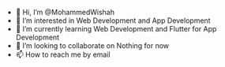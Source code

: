 - 👋 Hi, I’m @MohammedWishah
- 👀 I’m interested in Web Development and App Development  
- 🌱 I’m currently learning Web Development and Flutter for App Development
- 💞️ I’m looking to collaborate on Nothing for now
- 📫 How to reach me by email 

<!---
MohammedWishah/MohammedWishah is a ✨ special ✨ repository because its `README.md` (this file) appears on your GitHub profile.
You can click the Preview link to take a look at your changes.
--->
